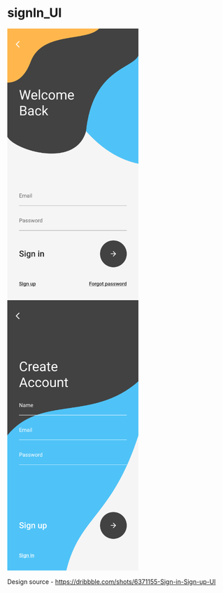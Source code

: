 # signIn_UI

<img src="screenshots/1.png" width="300px">       <img src="screenshots/2.png" width="300px"> 


Design source - https://dribbble.com/shots/6371155-Sign-in-Sign-up-UI
